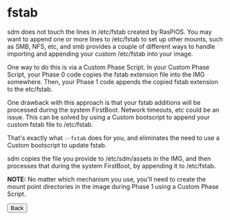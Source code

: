 # fstab

sdm does not touch the lines in /etc/fstab created by RasPiOS. You may want to append one or more lines to /etc/fstab to set up other mounts, such as SMB, NFS, etc, and smb provides a couple of different ways to handle importing and appending your custom /etc/fstab into your image.

One way to do this is via a Custom Phase Script. In your Custom Phase Script, your Phase 0 code copies the fstab extension file into the IMG somewhere. Then, your Phase 1 code appends the copied fstab extension to the etc/fstab.

One drawback with this approach is that your fstab additions will be processed during the system FirstBoot. Network timeouts, etc could be an issue. This can be solved by using a Custom bootscript to append your custom fstab file to /etc/fstab.

That's exactly what `--fstab` does for you, and eliminates the need to use a Custom bootscript to update fstab.

sdm copies the file you provide to /etc/sdm/assets in the IMG, and then processes that during the system FirstBoot, by appending it to /etc/fstab.

**NOTE:** No matter which mechanism you use, you'll need to create the mount point directories in the image during Phase 1 using a Custom Phase Script.
<br>
<form>
<input type="button" value="Back" onclick="history.back()">
</form>
